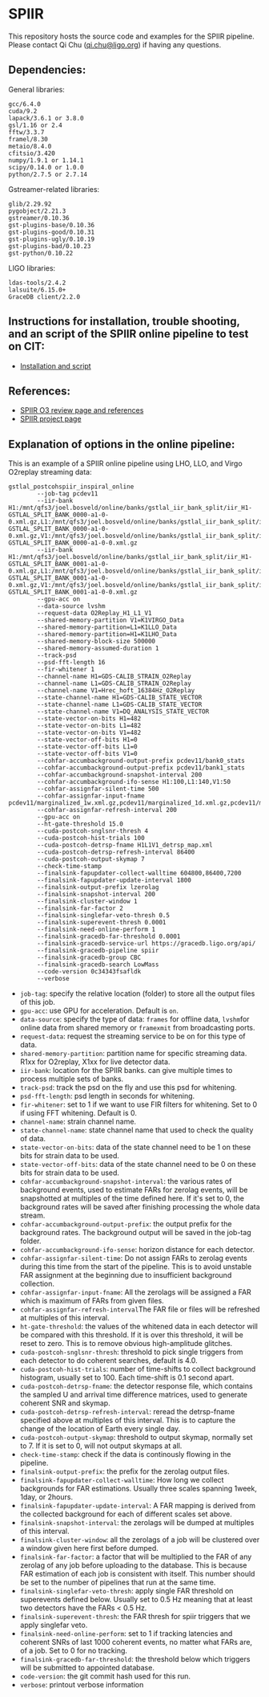 # SPIIR
This repository hosts the source code and examples for the SPIIR pipeline. Please contact Qi Chu (qi.chu@ligo.org) if having any questions.

## Dependencies:
General libraries:
```
gcc/6.4.0
cuda/9.2
lapack/3.6.1 or 3.8.0
gsl/1.16 or 2.4
fftw/3.3.7
framel/8.30
metaio/8.4.0
cfitsio/3.420
numpy/1.9.1 or 1.14.1
scipy/0.14.0 or 1.0.0
python/2.7.5 or 2.7.14
```

Gstreamer-related libraries:
```
glib/2.29.92
pygobject/2.21.3
gstreamer/0.10.36
gst-plugins-base/0.10.36
gst-plugins-good/0.10.31
gst-plugins-ugly/0.10.19
gst-plugins-bad/0.10.23
gst-python/0.10.22
```

LIGO libraries:
```
ldas-tools/2.4.2
lalsuite/6.15.0+
GraceDB client/2.2.0
```


## Instructions  for installation, trouble shooting, and an script of the SPIIR online pipeline to test on CIT:
 * [Installation and script](https://www.lsc-group.phys.uwm.edu/ligovirgo/cbcnote/spiir/review/instruction)

## References:
 * [SPIIR O3 review page and references](https://www.lsc-group.phys.uwm.edu/ligovirgo/cbcnote/spiir/review)
 * [SPIIR project page](https://www.lsc-group.phys.uwm.edu/ligovirgo/cbcnote/spiir)

## Explanation of options in the online pipeline:
This is an example of a SPIIR online pipeline using LHO, LLO, and Virgo O2replay streaming data:
```
gstlal_postcohspiir_inspiral_online 
        --job-tag pcdev11 
        --iir-bank  H1:/mnt/qfs3/joel.bosveld/online/banks/gstlal_iir_bank_split/iir_H1-GSTLAL_SPLIT_BANK_0000-a1-0-0.xml.gz,L1:/mnt/qfs3/joel.bosveld/online/banks/gstlal_iir_bank_split/iir_L1-GSTLAL_SPLIT_BANK_0000-a1-0-0.xml.gz,V1:/mnt/qfs3/joel.bosveld/online/banks/gstlal_iir_bank_split/iir_V1-GSTLAL_SPLIT_BANK_0000-a1-0-0.xml.gz
        --iir-bank H1:/mnt/qfs3/joel.bosveld/online/banks/gstlal_iir_bank_split/iir_H1-GSTLAL_SPLIT_BANK_0001-a1-0-0.xml.gz,L1:/mnt/qfs3/joel.bosveld/online/banks/gstlal_iir_bank_split/iir_L1-GSTLAL_SPLIT_BANK_0001-a1-0-0.xml.gz,V1:/mnt/qfs3/joel.bosveld/online/banks/gstlal_iir_bank_split/iir_V1-GSTLAL_SPLIT_BANK_0001-a1-0-0.xml.gz
        --gpu-acc on
        --data-source lvshm
        --request-data O2Replay_H1_L1_V1
        --shared-memory-partition V1=K1VIRGO_Data
        --shared-memory-partition=L1=K1LLO_Data
        --shared-memory-partition=H1=K1LHO_Data
        --shared-memory-block-size 500000
        --shared-memory-assumed-duration 1 
        --track-psd 
        --psd-fft-length 16 
        --fir-whitener 1
        --channel-name H1=GDS-CALIB_STRAIN_O2Replay
        --channel-name L1=GDS-CALIB_STRAIN_O2Replay
        --channel-name V1=Hrec_hoft_16384Hz_O2Replay
        --state-channel-name H1=GDS-CALIB_STATE_VECTOR
        --state-channel-name L1=GDS-CALIB_STATE_VECTOR
        --state-channel-name V1=DQ_ANALYSIS_STATE_VECTOR
        --state-vector-on-bits H1=482
        --state-vector-on-bits L1=482
        --state-vector-on-bits V1=482
        --state-vector-off-bits H1=0
        --state-vector-off-bits L1=0
        --state-vector-off-bits V1=0 
        --cohfar-accumbackground-output-prefix pcdev11/bank0_stats 
        --cohfar-accumbackground-output-prefix pcdev11/bank1_stats 
        --cohfar-accumbackground-snapshot-interval 200 
		--cohfar-accumbackground-ifo-sense H1:100,L1:140,V1:50
        --cohfar-assignfar-silent-time 500 
        --cohfar-assignfar-input-fname pcdev11/marginalized_1w.xml.gz,pcdev11/marginalized_1d.xml.gz,pcdev11/marginalized_2h.xml.gz
        --cohfar-assignfar-refresh-interval 200 
        --gpu-acc on  
        --ht-gate-threshold 15.0 
        --cuda-postcoh-snglsnr-thresh 4 
        --cuda-postcoh-hist-trials 100 
        --cuda-postcoh-detrsp-fname H1L1V1_detrsp_map.xml 
        --cuda-postcoh-detrsp-refresh-interval 86400
        --cuda-postcoh-output-skymap 7
        --check-time-stamp 
        --finalsink-fapupdater-collect-walltime 604800,86400,7200
        --finalsink-fapupdater-update-interval 1800
        --finalsink-output-prefix lzerolag 
        --finalsink-snapshot-interval 200 
        --finalsink-cluster-window 1 
        --finalsink-far-factor 2 
        --finalsink-singlefar-veto-thresh 0.5
        --finalsink-superevent-thresh 0.0001
        --finalsink-need-online-perform 1 
        --finalsink-gracedb-far-threshold 0.0001
        --finalsink-gracedb-service-url https://gracedb.ligo.org/api/
        --finalsink-gracedb-pipeline spiir 
        --finalsink-gracedb-group CBC 
        --finalsink-gracedb-search LowMass
        --code-version 0c34343fsafldk
        --verbose
```

 - `job-tag`: specify the relative location (folder) to store all the output files of this job.
 - `gpu-acc`: use GPU for acceleration. Default is `on`.
 - `data-source`: specify the type of data: `frames` for offline data, `lvshm`for online data from shared memory or `framexmit` from broadcasting ports.
 - `request-data`: request the streaming service to be on for this type of data.
 - `shared-memory-partition`: partition name for specific streaming data. R1xx for O2replay, X1xx for live detector data.
 - `iir-bank`: location for the SPIIR banks. can give multiple times to process multiple sets of banks.
 - `track-psd`: track the psd on the fly and use this psd for whitening.
 - `psd-fft-length`: psd length in seconds for whitening.
 - `fir-whitener`: set to 1 if we want to use FIR filters for whitening. Set to 0 if using FFT whitening. Default is 0.
 - `channel-name`: strain channel name.
 - `state-channel-name`: state channel name that used to check the quality of data.
 - `state-vector-on-bits`: data of the state channel need to be 1 on these bits for strain data to be used.
 - `state-vector-off-bits`: data of the state channel need to be 0 on these bits for strain data to be used.
 - `cohfar-accumbackground-snapshot-interval`: the various rates of background events, used to estimate FARs for zerolag events, will be snapshotted at multiples of the time defined here. If it's set to 0, the background rates will be saved after finishing processing the whole data stream.
 - `cohfar-accumbackground-output-prefix`: the output prefix for the background rates. The background output will be saved in the job-tag folder.
 - `cohfar-accumbackground-ifo-sense`: horizon distance for each detector.
 - `cohfar-assignfar-silent-time`: Do not assign FARs to zerolag events during this time from the start of the pipeline. This is to avoid unstable FAR assignment at the beginning due to insufficient background collection.
 - `cohfar-assignfar-input-fname`: All the zerolags will be assigned a FAR which is maximum of FARs from given files.
 - `cohfar-assignfar-refresh-interval`The FAR file or files will be refreshed at multiples of this interval.
 - `ht-gate-threshold`: the values of the whitened data in each detector will be compared with this threshold. If it is over this threshold, it will be reset to zero. This is to remove obvious high-amplitude glitches.
 - `cuda-postcoh-snglsnr-thresh`: threshold to pick single triggers from each detector to do coherent searches, default is 4.0.
 - `cuda-postcoh-hist-trials`: number of time-shifts to collect background histogram, usually set to 100. Each time-shift is 0.1 second apart.
 - `cuda-postcoh-detrsp-fname`: the detector response file, which contains the sampled U and arrival time difference matrices, used to generate coherent SNR and skymap.
 - `cuda-postcoh-detrsp-refresh-interval`: reread the detrsp-fname specified above at multiples of this interval. This is to capture the change of the location of Earth every single day.
 - `cuda-postcoh-output-skymap`: threshold to output skymap, normally set to 7. If it is set to 0, will not output skymaps at all.
 - `check-time-stamp`: check if the data is continously flowing in the pipeline.
 - `finalsink-output-prefix`: the prefix for the zerolag output files.
 - `finalsink-fapupdater-collect-walltime`: How long we collect backgrounds for FAR estimations. Usually three scales spanning 1week, 1day, or 2hours. 
 - `finalsink-fapupdater-update-interval`: A FAR mapping is derived from the collected background for each of different scales set above.
 - `finalsink-snapshot-interval`: the zerolags will be dumped at multiples of this interval.
 - `finalsink-cluster-window`: all the zerolags of a job will be clustered over a window given here first before dumped.
 - `finalsink-far-factor`: a factor that will be multiplied to the FAR of any zerolag of any job before uploading to the database. This is because FAR estimation of each job is consistent with itself. This number should be set to the number of pipelines that run at the same time.
 - `finalsink-singlefar-veto-thresh`: apply single FAR threshold on superevents defined below. Usually set to 0.5 Hz meaning that at least two detectors have the FARs < 0.5 Hz.
 - `finalsink-superevent-thresh`: the FAR thresh for spiir triggers that we apply singlefar veto.
 - `finalsink-need-online-perform`: set to 1 if tracking latencies and coherent SNRs of last 1000 coherent events, no matter what FARs are, of a job. Set to 0 for no tracking.
 - `finalsink-gracedb-far-threshold`: the threshold below which triggers will be submitted to appointed database.
 - `code-version`: the git commit hash used for this run.
 - `verbose`: printout verbose information
